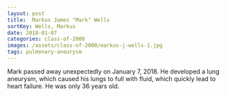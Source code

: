 ```yaml
---
layout: post
title:  Markus James "Mark" Wells
sortKey: Wells, Markus
date: 2018-01-07
categories: class-of-2000
images: /assets/class-of-2000/markus-j-wells-1.jpg
tags: pulmonary-aneurysm
---
```

Mark passed away unexpectedly on January 7, 2018. He developed a lung aneurysm, which caused his lungs to full with fluid, which quickly lead to heart failure. He was only 36 years old.
